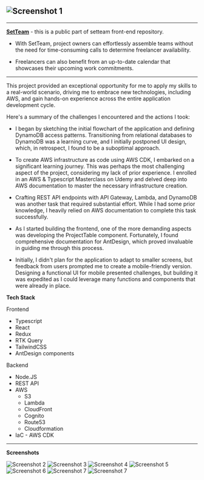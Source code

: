 ## ![Screenshot 1](./set-team-frontend/public/Screen%20Shot%202023-11-10%20at%2014.32.11.png)

---

**[SetTeam](https://www.setteam.net)** - this is a public part of setteam front-end repository.

-   With SetTeam, project owners can effortlessly assemble teams without the need for time-consuming calls to determine freelancer availability.

-   Freelancers can also benefit from an up-to-date calendar that showcases their upcoming work commitments.

---

This project provided an exceptional opportunity for me to apply my skills to a real-world scenario, driving me to embrace new technologies, including AWS, and gain hands-on experience across the entire application development cycle.

Here's a summary of the challenges I encountered and the actions I took:

-   I began by sketching the initial flowchart of the application and defining DynamoDB access patterns. Transitioning from relational databases to DynamoDB was a learning curve, and I initially postponed UI design, which, in retrospect, I found to be a suboptimal approach.

-   To create AWS infrastructure as code using AWS CDK, I embarked on a significant learning journey. This was perhaps the most challenging aspect of the project, considering my lack of prior experience. I enrolled in an AWS & Typescript Masterclass on Udemy and delved deep into AWS documentation to master the necessary infrastructure creation.

-   Crafting REST API endpoints with API Gateway, Lambda, and DynamoDB was another task that required substantial effort. While I had some prior knowledge, I heavily relied on AWS documentation to complete this task successfully.

-   As I started building the frontend, one of the more demanding aspects was developing the ProjectTable component. Fortunately, I found comprehensive documentation for AntDesign, which proved invaluable in guiding me through this process.

-   Initially, I didn't plan for the application to adapt to smaller screens, but feedback from users prompted me to create a mobile-friendly version. Designing a functional UI for mobile presented challenges, but building it was expedited as I could leverage many functions and components that were already in place.

**Tech Stack**

Frontend

-   Typescript
-   React
-   Redux
-   RTK Query
-   TailwindCSS
-   AntDesign components

Backend

-   Node.JS
-   REST API
-   AWS
    -   S3
    -   Lambda
    -   CloudFront
    -   Cognito
    -   Route53
    -   Cloudformation
-   IaC - AWS CDK

---

**Screenshots**

![Screenshot 2](./set-team-frontend/public/Screen%20Shot%202023-11-09%20at%2013.21.09.png)
![Screenshot 3](./set-team-frontend/public/Screen%20Shot%202023-11-09%20at%2013.30.32.png)
![Screenshot 4](./set-team-frontend/public/Screen%20Shot%202023-11-09%20at%2013.31.25.png)
![Screenshot 5](./set-team-frontend/public/Screen%20Shot%202023-11-09%20at%2013.32.00.png)
![Screenshot 6](./set-team-frontend/public/Screen%20Shot%202023-11-09%20at%2013.32.30.png)
![Screenshot 7](./set-team-frontend/public/Screen%20Shot%202023-11-09%20at%2013.35.34.png)
![Screenshot 7](./set-team-frontend/public/Screen%20Shot%202023-11-09%20at%2013.32.16.png)
